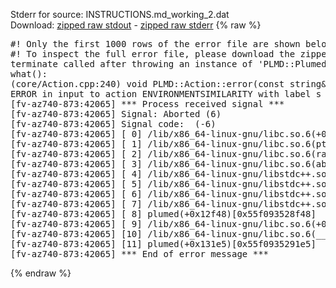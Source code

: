 Stderr for source:  INSTRUCTIONS.md_working_2.dat   
Download: [zipped raw stdout](INSTRUCTIONS.md_working_2.dat.plumed.stdout.txt.zip) - [zipped raw stderr](INSTRUCTIONS.md_working_2.dat.plumed.stderr.txt.zip) 
{% raw %}
<pre>
#! Only the first 1000 rows of the error file are shown below
#! To inspect the full error file, please download the zipped raw stderr file above
terminate called after throwing an instance of 'PLMD::Plumed::ExceptionError'
what():
(core/Action.cpp:240) void PLMD::Action::error(const string&) const
ERROR in input to action ENVIRONMENTSIMILARITY with label s : keyword SIGMA could not be read correctly
[fv-az740-873:42065] *** Process received signal ***
[fv-az740-873:42065] Signal: Aborted (6)
[fv-az740-873:42065] Signal code:  (-6)
[fv-az740-873:42065] [ 0] /lib/x86_64-linux-gnu/libc.so.6(+0x42520)[0x7f55da242520]
[fv-az740-873:42065] [ 1] /lib/x86_64-linux-gnu/libc.so.6(pthread_kill+0x12c)[0x7f55da2969fc]
[fv-az740-873:42065] [ 2] /lib/x86_64-linux-gnu/libc.so.6(raise+0x16)[0x7f55da242476]
[fv-az740-873:42065] [ 3] /lib/x86_64-linux-gnu/libc.so.6(abort+0xd3)[0x7f55da2287f3]
[fv-az740-873:42065] [ 4] /lib/x86_64-linux-gnu/libstdc++.so.6(+0xa2b9e)[0x7f55da6a2b9e]
[fv-az740-873:42065] [ 5] /lib/x86_64-linux-gnu/libstdc++.so.6(+0xae20c)[0x7f55da6ae20c]
[fv-az740-873:42065] [ 6] /lib/x86_64-linux-gnu/libstdc++.so.6(+0xae277)[0x7f55da6ae277]
[fv-az740-873:42065] [ 7] /lib/x86_64-linux-gnu/libstdc++.so.6(__cxa_rethrow+0x4b)[0x7f55da6ae52b]
[fv-az740-873:42065] [ 8] plumed(+0x12f48)[0x55f093528f48]
[fv-az740-873:42065] [ 9] /lib/x86_64-linux-gnu/libc.so.6(+0x29d90)[0x7f55da229d90]
[fv-az740-873:42065] [10] /lib/x86_64-linux-gnu/libc.so.6(__libc_start_main+0x80)[0x7f55da229e40]
[fv-az740-873:42065] [11] plumed(+0x131e5)[0x55f0935291e5]
[fv-az740-873:42065] *** End of error message ***
</pre>
{% endraw %}
